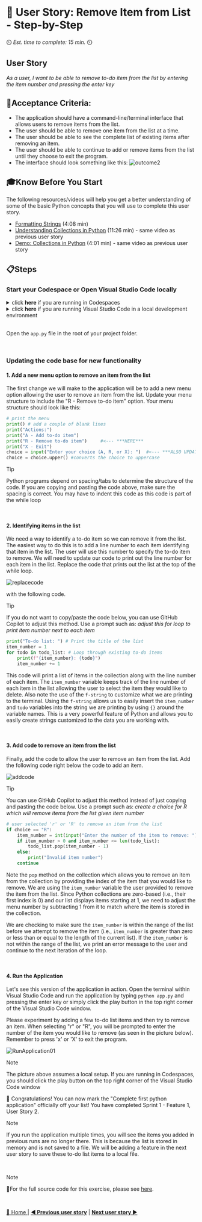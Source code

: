 # 📖 User Story: Remove Item from List - Step-by-Step
⏲️ _Est. time to complete: 15 min._ ⏲️

## User Story

*As a user, I want to be able to remove to-do item from the list by entering the item number and pressing the enter key*

## 🎯Acceptance Criteria:
- The application should have a command-line/terminal interface that allows users to remove items from the list.
- The user should be able to remove one item from the list at a time.
- The user should be able to see the complete list of existing items after removing an item.
- The user should be able to continue to add or remove items from the list until they choose to exit the program.
- The interface should look something like this:
    ![outcome2](/Track_1_ToDo_App/Sprint-01%20-%20Basic%20Application/images/outcome-S1-F1-US2.png)

## 🎓Know Before You Start
The following resources/videos will help you get a better understanding of some of the basic Python concepts that you will use to complete this user story.
- [Formatting Strings](https://www.youtube.com/watch?v=bQQqxysLIGE&list=PLlrxD0HtieHhS8VzuMCfQD4uJ9yne1mE6&index=11) (4:08 min) <br/>
- [Understanding Collections in Python](https://www.youtube.com/watch?v=beA8IsY3mQs&list=PLlrxD0HtieHhS8VzuMCfQD4uJ9yne1mE6&index=25) (11:26 min) - same video as previous user story<br/>
- [Demo: Collections in Python](https://www.youtube.com/watch?v=4PaSlXNjawM&list=PLlrxD0HtieHhS8VzuMCfQD4uJ9yne1mE6&index=26) (4:01 min) - same video as previous user story<br/>
     

## 📋Steps

### Start your Codespace or Open Visual Studio Code locally
<details>
<summary>click <b>here</b> if you are running in Codespaces</summary>

If you are using a Codespaces, please go into the repo that you created for this project and start the codespace by directly clicking on the Codespace name. In the image below, the Codespace is named _symmetrical computing-machine_. Note however, each Codespace auto-generates a unique name for each instance so your Codespace name will be different.  

![Start Codespaces](/Track_1_ToDo_App/content-images/github-start-codespace.png)

This will take you directly into a online Visual Studio Code environment.

![online visual studio code](/Track_1_ToDo_App/content-images/github-start-codespace-02.png)
</details>

<details>
<summary>click <b>here</b> if you are running Visual Studio Code in a local development environment</summary>

- From the terminal/console window, navigate to the project directory
  
    ```bash
    cd <project directory>
    ```
- Open up Visual Studio Code in the project directory by executing the following command.
    
    ```cmd
    code . 
    ```
</details> 

<br/>

Open the `app.py` file in the root of your project folder.

<br/>

### Updating the code base for new functionality

#### 1. Add a new menu option to remove an item from the list
The first change we will make to the application will be to add a new menu option allowing the user to remove an item from the list. Update your menu structure to include the "R - Remove to-do item" option. Your menu structure should look like this:

```python
# print the menu
print() # add a couple of blank lines
print("Actions:")
print("A - Add to-do item")
print("R - Remove to-do item")     #<--- ***HERE***
print("X - Exit")
choice = input("Enter your choice (A, R, or X): ")  #<--- ***ALSO UPDATE MENU OPTIONS with the 'R' ***
choice = choice.upper() #converts the choice to uppercase
```

> [!TIP]
> Python programs depend on spacing/tabs to determine the structure of the code. If you are copying and pasting the code above, make sure the spacing is correct. You may have to indent this code
as this code is part of the while loop

<br/>

#### 2. Identifying items in the list
We need a way to identify a to-do item so we can remove it from the list. The easiest way to do this is to add a line number to each item identifying that item in the list. The user will use this number to specify the to-do item to remove. We will need to update our code to print out the line number for each item in the list. Replace the code that prints out the list at the top of the while loop.

![replacecode](/Track_1_ToDo_App/Sprint-01%20-%20Basic%20Application/images/EditCode-S1-F1-US02-01.png)

with the following code.

> [!TIP]
> If you do not want to copy/paste the code below, you can use GitHub Copilot to adjust this method. Use a prompt such as: *adjust this for loop to print item number next to each item*   

```python
print("To-do list: ") # Print the title of the list
item_number = 1
for todo in todo_list: # Loop through existing to-do items
    print(f"{item_number}: {todo}")
    item_number += 1
```

This code will print a list of items in the collection along with the line number of each item. The `item_number` variable keeps track of the line number of each item in the list allowing the user to select the item they would like to delete. Also note the use of the `f-string` to customize what we are printing to the terminal. Using the `f-string` allows us to easily insert the `item_number` and `todo` variables into the string we are printing by using `{}` around the variable names. This is a very powerful feature of Python and allows you to easily create strings customized to the data you are working with.

<br/>

#### 3. Add code to remove an item from the list
Finally, add the code to allow the user to remove an item from the list. Add the following code right below the code to add an item.

![addcode](/Track_1_ToDo_App/Sprint-01%20-%20Basic%20Application/images/EditCode-S1-F1-US02-02.png)

> [!TIP]
> You can use GitHub Copilot to adjust this method instead of just copying and pasting the code below. Use a prompt such as: *create a choice for R which will remove items from the list given item number*

```python
# user selected 'r' or 'R' to remove an item from the list
if choice == "R":
    item_number = int(input("Enter the number of the item to remove: "))
    if item_number > 0 and item_number <= len(todo_list):
        todo_list.pop(item_number - 1)
    else:
        print("Invalid item number")
    continue
```

Note the `pop` method on the collection which allows you to remove an item from the collection by providing the index of the item that you would like to remove. We are using the `item_number` variable the user provided to remove the item from the list. Since Python collections are zero-based (i.e., their first index is 0) and our list displays items starting at 1, we need to adjust the menu number by subtracting 1 from it to match where the item is stored in the collection.

We are checking to make sure the `item_number` is within the range of the list before we attempt to remove the item (i.e., `item_number` is greater than zero or less than or equal to the length of the current list). If the `item_number` is not within the range of the list, we print an error message to the user and continue to the next iteration of the loop.

<br/>

#### 4. Run the Application
Let's see this version of the application in action. Open the terminal within Visual Studio Code and run the application by typing `python app.py` and pressing the enter key or simply click the play button in the top right corner of the Visual Studio Code window.

Please experiment by adding a few to-do list items and then try to remove an item. When selecting "r" or "R", you will be prompted to enter the number of the item you would like to remove (as seen in the picture below). Remember to press 'x' or 'X' to exit the program.

![RunApplication01](/Track_1_ToDo_App/Sprint-01%20-%20Basic%20Application/images/RunApp-S1-F1-US02-01.png)

> [!NOTE]
> The picture above assumes a local setup.  If you are running in Codespaces, you should click the play button on the top right corner of the Visual Studio Code window

🎉 Congratulations! You can now mark the "Complete first python application" officially off your list! You have completed Sprint 1 - Feature 1, User Story 2.

> [!NOTE]
> If you run the application multiple times, you will see the items you added in previous runs are no longer there. This is because the list is stored in memory and is not saved to a file. We will be adding a feature in the next user story to save these to-do list items to a local file.

<br/>

> [!NOTE]    
> 📄For the full source code for this exercise, please see [here](/Track_1_ToDo_App/Sprint-01%20-%20Basic%20Application/src/app-s01-f01-us02/app.py).

<br/>


[🔼 Home ](/Track_1_ToDo_App/README.md) | [**◀ Previous user story**](User%20Story%201%20-%20Add%20Item%20to%20List.MD) | [**Next user story ▶**](/Track_1_ToDo_App/Sprint-01%20-%20Basic%20Application/Feature%202%20-%20Save%20To-Do%20List/User%20Story%201%20-%20Save%20To-Do%20List%20to%20File.md)
